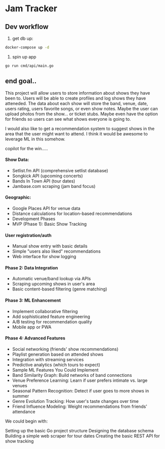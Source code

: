 # Jam Tracker

## Dev workflow

1. get db up:

```bash
docker-compose up -d
```

1. spin up app

```bash
go run cmd/api/main.go
```

## end goal..

This project will allow users to store information about shows they have been to. Users will be able to create profiles and log shows they have atteneded. The data about each show will store the band, venue, date, users rating, users favorite songs, or even show notes. Maybe the user can upload photos from the show... or ticket stubs. Maybe even have the option for friends so users can see what shows everyone is going to.

I would also like to get a recommendation system to suggest shows in the area that the user might want to attend. I think it would be awesome to leverage ML in this somehow.


copilot for the win.....

#### Show Data:

- Setlist.fm API (comprehensive setlist database)
- Songkick API (upcoming concerts)
- Bands In Town API (tour dates)
- Jambase.com scraping (jam band focus)

#### Geographic:

- Google Places API for venue data
- Distance calculations for location-based recommendations
- Development Phases
- MVP (Phase 1): Basic Show Tracking

#### User registration/auth

- Manual show entry with basic details
- Simple "users also liked" recommendations
- Web interface for show logging

#### Phase 2: Data Integration

- Automatic venue/band lookup via APIs
- Scraping upcoming shows in user's area
- Basic content-based filtering (genre matching)

#### Phase 3: ML Enhancement

- Implement collaborative filtering
- Add sophisticated feature engineering
- A/B testing for recommendation quality
- Mobile app or PWA

#### Phase 4: Advanced Features

- Social networking (friends' show recommendations)
- Playlist generation based on attended shows
- Integration with streaming services
- Predictive analytics (which tours to expect)
- Sample ML Features You Could Implement
- Band Similarity Graph: Build networks of band connections
- Venue Preference Learning: Learn if user prefers intimate vs. large venues
- Seasonal Pattern Recognition: Detect if user goes to more shows in summer
- Genre Evolution Tracking: How user's taste changes over time
- Friend Influence Modeling: Weight recommendations from friends' attendance

We could begin with:

Setting up the basic Go project structure
Designing the database schema
Building a simple web scraper for tour dates
Creating the basic REST API for show tracking
